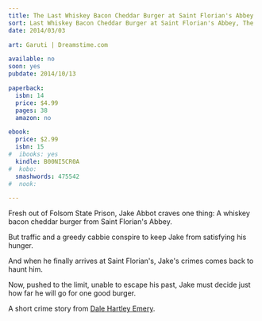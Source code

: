 ```yaml
---
title: The Last Whiskey Bacon Cheddar Burger at Saint Florian's Abbey
sort: Last Whiskey Bacon Cheddar Burger at Saint Florian's Abbey, The
date: 2014/03/03

art: Garuti | Dreamstime.com

available: no
soon: yes
pubdate: 2014/10/13

paperback:
  isbn: 14
  price: $4.99
  pages: 38
  amazon: no

ebook:
  price: $2.99
  isbn: 15
#  ibooks: yes
  kindle: B00NI5CR0A
#  kobo: 
  smashwords: 475542
#  nook:

---
```

Fresh out of Folsom State Prison,
Jake Abbot craves one thing:
A whiskey bacon cheddar burger
from Saint Florian's Abbey.

But traffic and a greedy cabbie
conspire to keep Jake from satisfying his hunger.

And when he finally arrives at Saint Florian's,
Jake's crimes comes back to haunt him.

Now,
pushed to the limit,
unable to escape his past,
Jake must decide
just how far he will go
for one good burger.

A short crime story
from [Dale Hartley Emery](http://dalehartleyemery.com/).
